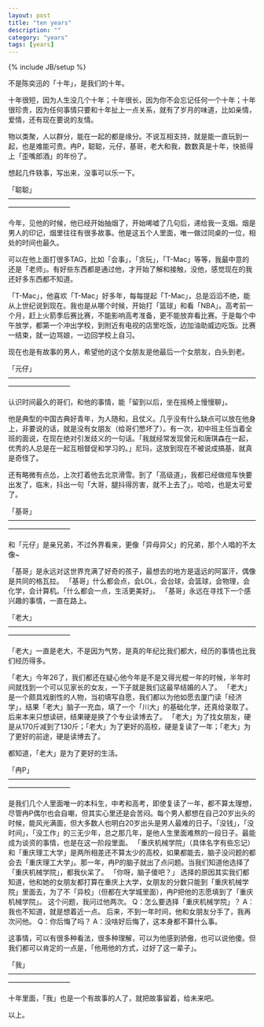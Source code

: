 ```yaml
---
layout: post
title: "ten years"
description: ""
category: "years"
tags: [years]
---
```

{% include JB/setup %}

不是陈奕迅的「十年」，是我们的十年。

十年很短，因为人生没几个十年；十年很长，因为你不会忘记任何一个十年；十年很珍贵，因为任何事情只要和十年扯上一点关系，就有了岁月的味道，比如亲情，爱情，还有现在要说的友情。

物以类聚，人以群分，能在一起的都是缘分。不说互相支持，就是能一直玩到一起，也是难能可贵。冉P，聪聪，元仔，基哥，老大和我，数数真是十年，快抵得上「歪嘴郎酒」的年份了。

想起几件轶事，写出来，没事可以乐一下。

「聪聪」
—————————————————————————————————————————————

今年，见他的时候，他已经开始抽烟了，开始唏嘘了几句后，递给我一支烟。烟是男人的印记，烟里往往有很多故事。他是这五个人里面，唯一做过同桌的一位，相处的时间也最久。

可以在他上面打很多TAG，比如「会事」，「贪玩」，「T-Mac」等等，我最中意的还是「老师」。有好些东西都是通过他，才开始了解和接触，没他，感觉现在的我还好多东西都不知道。

「T-Mac」，他喜欢「T-Mac」好多年，每每提起「T-Mac」，总是滔滔不绝，能从上世纪说到现在。我也是从哪个时候，开始打「篮球」和看「NBA」。高考前一个月，赶上火箭季后赛比赛，不能影响高考准备，更不能放弃看比赛。于是每个中午放学，都第一个冲出学校，到附近有电视的店里吃饭，边加油助威边吃饭。比赛一结束，就一边骂娘，一边回学校上自习。

现在也是有故事的男人，希望他的这个女朋友是他最后一个女朋友，白头到老。

「元仔」
—————————————————————————————————————————————

认识时间最久的哥们，和他的事情，能「留到以后，坐在摇椅上慢慢聊」。

他是典型的中国古典好青年，为人随和，且仗义。几乎没有什么缺点可以放在他身上，非要说的话，就是没有女朋友（给哥们憋坏了）。有一次，初中班主任当着全班的面说，在现在绝对引发歧义的一句话。「我就经常发现曾元和唐琪森在一起，优秀的人总是在一起互相督促和学习的。」尼玛，这放到现在不被说成搞基，就真是奇怪了。

还有略微有点怂，上次打着他去北京滑雪。到了「高级道」，我都已经做缆车快要出发了，临末，抖出一句「大哥，腿抖得厉害，就不上去了」。哈哈，也是太可爱了。

「基哥」
—————————————————————————————————————————————

和「元仔」是亲兄弟，不过外界看来，更像「异母异父」的兄弟，那个人唱的不太像~

「基哥」是永远对这世界充满了好奇的孩子，最想去的地方是遥远的阿富汗，偶像是共同的格瓦拉。
「基哥」什么都会点，会LOL，会台球，会篮球，会物理，会化学，会计算机。「什么都会一点，生活更美好」。
「基哥」永远在寻找下一个感兴趣的事情，一直在路上。

「老大」
—————————————————————————————————————————————

「老大」一直是老大，不是因为气势，是真的年纪比我们都大，经历的事情也比我们经历得多。

「老大」今年26了，我们都还在疑心他今年是不是又得光棍一年的时候，半年时间就找到一个可以见家长的女友，一下子就是我们这最早结婚的人了。
「老大」是一个颇具戏剧性的人物，当初填写自愿，我们都以为他如愿去厦门读「经济学」，结果「老大」脑子一充血，填了一个「川大」的基础化学，还真给录取了。后来本来只想读研，结果硬是换了个专业读博去了。
「老大」为了找女朋友，硬是从170斤减到了130斤；「老大」为了更好的高校，硬是复读了一年；「老大」为了更好的前途，硬是读博去了。

都知道，「老大」是为了更好的生活。

「冉P」
—————————————————————————————————————————————

是我们几个人里面唯一的本科生，中考和高考，即使复读了一年，都不算太理想，尽管冉P偶尔也会自嘲，但其实心里还是会苦闷。每个男人都想在自己20岁出头的时候，能风光满面，但大多数人也明白20岁出头是男人最难的日子。「没钱」，「没时间」，「没工作」的三无少年，总之那几年，是他人生里面难熬的一段日子。最能成为谈资的事情，也是在这一阶段里面。
「重庆机械学院」（具体名字有些忘记）和「重庆理工大学」是两所相差还不算太少的高校，如果都能去，脑子没问题的都会去「重庆理工大学」。那一年，冉P的脑子就出了点问题。当我们知道他选择了「重庆机械学院」，都我伙呆了。
「你呀，脑子傻吧？」
选择的原因其实我们都知道，他和她的女朋友都打算在重庆上大学，女朋友的分数只能到「重庆机械学院」里面去，为了不「异校」（但都在大学城里面），冉P把他的志愿填到了「重庆机械学院」。
这个问题，我问过他两次。
Q：怎么要选择「重庆机械学院」？
A：我也不知道，就是想着近一点。
后来，不到一年时间，他和女朋友分手了，我再次问他。
Q：你后悔了吗？
A：没啥好后悔了，这本身都不算什么事。

这事情，可以有很多种看法，很多种理解，可以为他感到骄傲，也可以说他傻。但我们都可以肯定的一点是，「他用他的方式，过好了这一辈子」。

「我」
—————————————————————————————————————————————

十年里面，「我」也是一个有故事的人了，就把故事留着，给未来吧。

以上。
